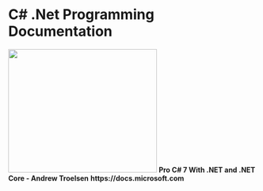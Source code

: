 # C# .Net Programming Documentation
<img src="https://user-images.githubusercontent.com/45730967/57372888-f37c5680-71a7-11e9-840e-dfaf35a38245.jpg" width="300px" height="249px" />
<b>Pro C# 7 With .NET and .NET Core - Andrew Troelsen</b></pre>
<b>https://docs.microsoft.com</b>
